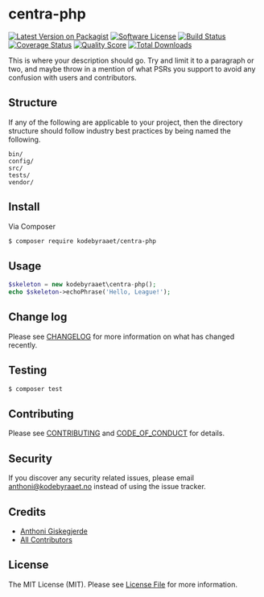 # centra-php

[![Latest Version on Packagist][ico-version]][link-packagist]
[![Software License][ico-license]](LICENSE.md)
[![Build Status][ico-travis]][link-travis]
[![Coverage Status][ico-scrutinizer]][link-scrutinizer]
[![Quality Score][ico-code-quality]][link-code-quality]
[![Total Downloads][ico-downloads]][link-downloads]

This is where your description should go. Try and limit it to a paragraph or two, and maybe throw in a mention of what
PSRs you support to avoid any confusion with users and contributors.

## Structure

If any of the following are applicable to your project, then the directory structure should follow industry best practices by being named the following.

```
bin/        
config/
src/
tests/
vendor/
```


## Install

Via Composer

``` bash
$ composer require kodebyraaet/centra-php
```

## Usage

``` php
$skeleton = new kodebyraaet\centra-php();
echo $skeleton->echoPhrase('Hello, League!');
```

## Change log

Please see [CHANGELOG](CHANGELOG.md) for more information on what has changed recently.

## Testing

``` bash
$ composer test
```

## Contributing

Please see [CONTRIBUTING](CONTRIBUTING.md) and [CODE_OF_CONDUCT](CODE_OF_CONDUCT.md) for details.

## Security

If you discover any security related issues, please email anthoni@kodebyraaet.no instead of using the issue tracker.

## Credits

- [Anthoni Giskegjerde][link-author]
- [All Contributors][link-contributors]

## License

The MIT License (MIT). Please see [License File](LICENSE.md) for more information.

[ico-version]: https://img.shields.io/packagist/v/kodebyraaet/centra-php.svg?style=flat-square
[ico-license]: https://img.shields.io/badge/license-MIT-brightgreen.svg?style=flat-square
[ico-travis]: https://img.shields.io/travis/kodebyraaet/centra-php/master.svg?style=flat-square
[ico-scrutinizer]: https://img.shields.io/scrutinizer/coverage/g/kodebyraaet/centra-php.svg?style=flat-square
[ico-code-quality]: https://img.shields.io/scrutinizer/g/kodebyraaet/centra-php.svg?style=flat-square
[ico-downloads]: https://img.shields.io/packagist/dt/kodebyraaet/centra-php.svg?style=flat-square

[link-packagist]: https://packagist.org/packages/kodebyraaet/centra-php
[link-travis]: https://travis-ci.org/kodebyraaet/centra-php
[link-scrutinizer]: https://scrutinizer-ci.com/g/kodebyraaet/centra-php/code-structure
[link-code-quality]: https://scrutinizer-ci.com/g/kodebyraaet/centra-php
[link-downloads]: https://packagist.org/packages/kodebyraaet/centra-php
[link-author]: https://github.com/antonigiske
[link-contributors]: ../../contributors
